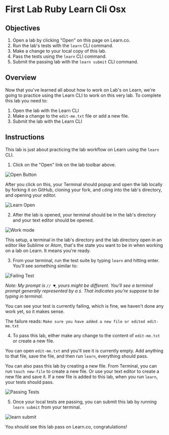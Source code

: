 # First Lab Ruby Learn Cli Osx

## Objectives

1. Open a lab by clicking "Open" on this page on Learn.co.
2. Run the lab's tests with the `learn` CLI command.
3. Make a change to your local copy of this lab.
4. Pass the tests using the `learn` CLI command.
5. Submit the passing lab with the `learn submit` CLI command.

## Overview

Now that you've learned all about how to work on Lab's on Learn, we're going to practice using the Learn CLI to work on this very lab. To complete this lab you need to:

1. Open the lab with the Learn CLI
2. Make a change to the `edit-me.txt` file or add a new file.
3. Submit the lab with the Learn CLI

## Instructions

This lab is just about practicing the lab workflow on Learn using the `learn` CLI.

1. Click on the "Open" link on the lab toolbar above.

  ![Open Button](https://dl.dropboxusercontent.com/s/6hmrbrtcf0gssev/2015-09-30%20at%207.11%20PM.png)

  After you click on this, your Terminal should popup and open the lab locally by forking it on GitHub, cloning your fork, and `cd`ing into the lab's directory, and opening your editor.

  ![Learn Open](http://learn-co-videos.s3.amazonaws.com/learn-co-orientation/open-from-learn-co.gif)

2. After the lab is opened, your terminal should be in the lab's directory and your text editor should be opened.

  ![Work mode](https://dl.dropboxusercontent.com/s/je5pazo2edy5cwl/2015-09-30%20at%207.34%20PM.png)

  This setup, a terminal in the lab's directory and the lab directory open in an editor like Sublime or Atom, that's the state you want to be in when working on a lab on Learn. It means you're ready.

3. From your terminal, run the test suite by typing `learn` and hitting enter. You'll see something similar to:

  ![Failing Test](https://dl.dropboxusercontent.com/s/0ik01a1urmuw7o6/2015-09-30%20at%207.46%20PM.png)

  *Note: My prompt is `// ♥`, yours might be different. You'll see a terminal prompt generally represented by a `$`. That indicates you're suppose to be typing in terminal.*

  You can see your test is currently failing, which is fine, we haven't done any work yet, so it makes sense.

  The failure reads: `Make sure you have added a new file or edited edit-me.txt`

4. To pass this lab, either make any change to the content of `edit-me.txt` or create a new file.

  You can open `edit-me.txt` and you'll see it is currently empty. Add anything to that file, save the file, and then run `learn`, everything should pass.

  You can also pass this lab by creating a new file. From Terminal, you can run `touch new-file` to create a new file. Or use your text editor to create a new file and save it. If a new file is added to this lab, when you run `learn`, your tests should pass.

  ![Passing Tests](https://dl.dropboxusercontent.com/s/wu3l4a53w0ey9rm/2015-10-07%20at%2011.16%20PM.png)

5. Once your local tests are passing, you can submit this lab by running `learn submit` from your terminal.

  ![learn submit](https://learn-co-videos.s3.amazonaws.com/learn-co-orientation/learn-submit-cli-osx.gif)

  You should see this lab pass on Learn.co, congratulations!
